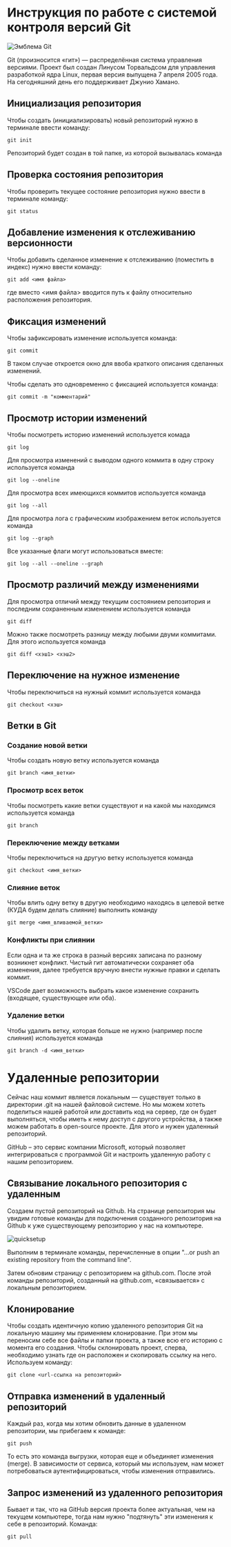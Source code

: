 # **Инструкция по работе с системой контроля версий Git**

![Эмблема Git](git.jpg)

Git (произносится «гит») — распределённая система управления версиями. Проект был создан Линусом Торвальдсом для управления разработкой ядра Linux, первая версия выпущена 7 апреля 2005 года. На сегодняшний день его поддерживает Джунио Хамано.

## Инициализация репозитория

Чтобы создать (инициализировать) новый репозиторий нужно в терминале ввести команду:

    git init

Репозиторий будет создан в той папке, из которой вызывалась команда

## Проверка состояния репозитория

Чтобы проверить текущее состояние репозитория нужно ввести в терминале команду:

    git status

## Добавление изменения к отслеживанию версионности

Чтобы добавить сделанное изменение к отслеживанию (поместить в индекс) нужно ввести команду:

    git add <имя файла>

где вместо <имя файла> вводится путь к файлу относительно расположения репозитория.

## Фиксация изменений

Чтобы зафиксировать изменение используется команда:

    git commit

В таком случае откроется окно для ввоба краткого описания сделанных изменений.

Чтобы сделать это одновременно с фиксацией используется команда:

    git commit -m "комментарий"

## Просмотр истории изменений

Чтобы посмотреть историю изменений используется комада

    git log

Для просмотра изменений с выводом одного коммита в одну строку используется команда

    git log --oneline

Для просмотра всех имеющихся коммитов используется команда

    git log --all

Для просмотра лога с графическим изображением веток используется команда

    git log --graph

Все указанные флаги могут использоваться вместе:

    git log --all --oneline --graph

## Просмотр различий между изменениями

Для просмотра отличий между текущим состоянием репозитория и последним сохраненным изменением используется команда

    git diff

Можно также посмотреть разницу между любыми двуми коммитами. Для этого используется команда

    git diff <хэш1> <хэш2>

## Переключение на нужное изменение

Чтобы переключиться на нужный коммит используется команда

    git checkout <хэш>

## Ветки в Git

### Создание новой ветки

Чтобы создать новую ветку используется команда

    git branch <имя_ветки>

### Просмотр всех веток

Чтобы посмотреть какие ветки существуют и на какой мы находимся используется команда

    git branch

### Переключение между ветками

Чтобы переключиться на другую ветку используется команда

    git checkout <имя_ветки>

### Слияние веток

Чтобы влить одну ветку в другую необходимо находясь в целевой ветке (КУДА будем делать слияние) выполнить команду

    git merge <имя_вливаемой_ветки>

### Конфликты при слиянии

Если одна и та же строка в разный версиях записана по разному возникнет конфликт.
Чистый гит автоматически сохраняет оба изменения, далее требуется вручную внести нужные правки и сделать коммит.

VSСode дает возможность выбрать какое изменение сохранить (входящее, существующее или оба).

### Удаление ветки

Чтобы удалить ветку, которая больше не нужно (например после слияния) используется команда

    git branch -d <имя_ветки>

# **Удаленные репозитории**

Сейчас наш коммит является локальным — существует только в директории .git на нашей файловой системе. Но мы можем хотеть поделиться нашей работой или доставить код на сервер, где он будет выполняться, чтобы иметь к нему доступ с другого устройства, а также можем работать в open-source проекте. Для этого и нужен удаленный репозиторий.

GitHub – это сервис компании Microsoft, который позволяет интегрироваться с 
программой Git и настроить удаленную работу с нашим репозиторием.

## **Связывание локального репозитория с удаленным**

Создаем пустой репозиторий на Github. На странице репозитория мы увидим готовые команды для подключения созданного репозитория на Github к уже существующему репозиторию у нас на компьютере.

![quicksetup](quicksetup.png)

Выполним в терминале команды, перечисленные в опции "...or push an existing repository from the command line".

Затем обновим страницу с репозиторием на github.com.
После этой команды репозиторий, созданный на github.com, «связывается» с локальным репозиторием.

## **Клонирование**

Чтобы создать идентичную копию удаленного репозитория Git на локальную машину мы применяем клонирование. При этом мы переносим себе все файлы и папки проекта, а также всю его историю с момента его создания. Чтобы склонировать проект, сперва, необходимо узнать где он расположен и скопировать ссылку на него. Используем команду:

    git clone <url-ссылка на репозиторий>

## **Отправка изменений в удаленный репозиторий**

Каждый раз, когда мы хотим обновить данные в удаленном репозитории, мы прибегаем к команде:

    git push

То есть это команда выгрузки, которая еще и объединяет изменения (merge). В зависимости от сервиса, который мы используем, нам может потребоваться аутентифицироваться, чтобы изменения отправились.

## **Запрос изменений из удаленного репозитория**

Бывает и так, что на GitHub версия проекта более актуальная, чем на текущем компьютере, тогда нам нужно "подтянуть" эти изменения к себе в репозиторий. Команда:

    git pull

